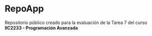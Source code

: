 # RepoApp

Repositorio público creado para la evaluación de la Tarea 7 del curso **IIC2233 - Programación Avanzada**
